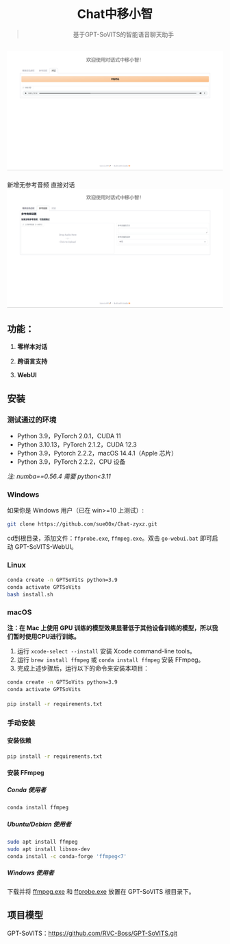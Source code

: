<div align="center">
<h1>Chat中移小智</h1>

> 基于GPT-SoVITS的智能语音聊天助手

</div>

![alt text](img/image.png)
--
新增无参考音频 直接对话
![alt text](img/image-1.png)

## 功能：

1. **零样本对话** 

3. **跨语言支持** 

4. **WebUI** 


## 安装


### 测试通过的环境

- Python 3.9，PyTorch 2.0.1，CUDA 11
- Python 3.10.13，PyTorch 2.1.2，CUDA 12.3
- Python 3.9，Pytorch 2.2.2，macOS 14.4.1（Apple 芯片）
- Python 3.9，PyTorch 2.2.2，CPU 设备

_注: numba==0.56.4 需要 python<3.11_

### Windows

如果你是 Windows 用户（已在 win>=10 上测试）:
```bash
git clone https://github.com/sue00x/Chat-zyxz.git
```
cd到根目录，添加文件：`ffprobe.exe`, `ffmpeg.exe`。双击 `go-webui.bat` 即可启动 GPT-SoVITS-WebUI。


### Linux

```bash
conda create -n GPTSoVits python=3.9
conda activate GPTSoVits
bash install.sh
```

### macOS

**注：在 Mac 上使用 GPU 训练的模型效果显著低于其他设备训练的模型，所以我们暂时使用CPU进行训练。**

1. 运行 `xcode-select --install` 安装 Xcode command-line tools。
2. 运行 `brew install ffmpeg` 或 `conda install ffmpeg` 安装 FFmpeg。
3. 完成上述步骤后，运行以下的命令来安装本项目：

```bash
conda create -n GPTSoVits python=3.9
conda activate GPTSoVits

pip install -r requirements.txt
```

### 手动安装

#### 安装依赖

```bash
pip install -r requirements.txt
```

#### 安装 FFmpeg

##### Conda 使用者

```bash
conda install ffmpeg
```

##### Ubuntu/Debian 使用者

```bash
sudo apt install ffmpeg
sudo apt install libsox-dev
conda install -c conda-forge 'ffmpeg<7'
```

##### Windows 使用者

下载并将 [ffmpeg.exe](https://huggingface.co/lj1995/VoiceConversionWebUI/blob/main/ffmpeg.exe) 和 [ffprobe.exe](https://huggingface.co/lj1995/VoiceConversionWebUI/blob/main/ffprobe.exe) 放置在 GPT-SoVITS 根目录下。

项目模型
---
GPT-SoVITS：https://github.com/RVC-Boss/GPT-SoVITS.git



